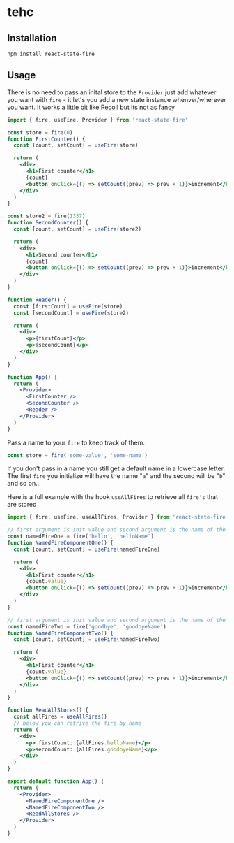 # tehc

## Installation

`npm install react-state-fire`

## Usage

There is no need to pass an inital store to the `Provider` just add whatever you want with `fire` - it let's you add a new state instance whenver/wherever you want.
It works a little bit like [Recoil](https://github.com/facebookexperimental/Recoil) but its not as fancy

```jsx
import { fire, useFire, Provider } from 'react-state-fire'

const store = fire(0)
function FirstCounter() {
  const [count, setCount] = useFire(store)

  return (
    <div>
      <h1>First counter</h1>
      {count}
      <button onClick={() => setCount((prev) => prev + 1)}>increment</button>
    </div>
  )
}

const store2 = fire(1337)
function SecondCounter() {
  const [count, setCount] = useFire(store2)

  return (
    <div>
      <h1>Second counter</h1>
      {count}
      <button onClick={() => setCount((prev) => prev + 1)}>increment</button>
    </div>
  )
}

function Reader() {
  const [firstCount] = useFire(store)
  const [secondCount] = useFire(store2)

  return (
    <div>
      <p>{firstCount}</p>
      <p>{secondCount}</p>
    </div>
  )
}

function App() {
  return (
    <Provider>
      <FirstCounter />
      <SecondCounter />
      <Reader />
    </Provider>
  )
}
```

Pass a name to your `fire` to keep track of them.

```jsx
const store = fire('some-value', 'some-name')
```

If you don't pass in a name you still get a default name in a lowercase letter. The first `fire` you initialize will have the name "`a`" and the second will be "`b`" and so on…

Here is a full example with the hook `useAllFires` to retrieve all `fire's` that are stored

```jsx
import { fire, useFire, useAllFires, Provider } from 'react-state-fire'

// first argument is init value and second argument is the name of the fire
const namedFireOne = fire('hello', 'helloName')
function NamedFireComponentOne() {
  const [count, setCount] = useFire(namedFireOne)

  return (
    <div>
      <h1>First counter</h1>
      {count.value}
      <button onClick={() => setCount((prev) => prev + 1)}>increment</button>
    </div>
  )
}

// first argument is init value and second argument is the name of the fire
const namedFireTwo = fire('goodbye', 'goodbyeName')
function NamedFireComponentTwo() {
  const [count, setCount] = useFire(namedFireTwo)

  return (
    <div>
      <h1>First counter</h1>
      {count.value}
      <button onClick={() => setCount((prev) => prev + 1)}>increment</button>
    </div>
  )
}

function ReadAllStores() {
  const allFires = useAllFires()
  // below you can retrive the fire by name
  return (
    <div>
      <p> firstCount: {allFires.helloName}</p>
      <p>secondCount: {allFires.goodbyeName}</p>
    </div>
  )
}

export default function App() {
  return (
    <Provider>
      <NamedFireComponentOne />
      <NamedFireComponentTwo />
      <ReadAllStores />
    </Provider>
  )
}
```
